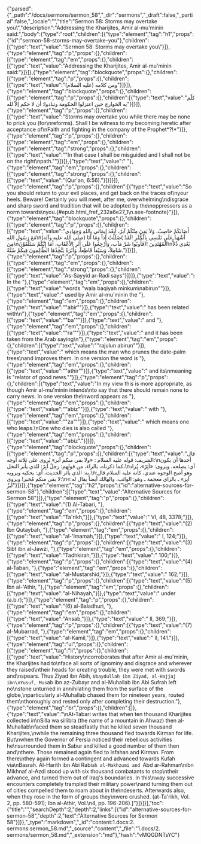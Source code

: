 {"parsed":{"_path":"/docs/sermons/sermon_58","_dir":"sermons","_draft":false,"_partial":false,"_locale":"","title":"Sermon 58:  Storms may overtake you\\","description":"Addressing the Kharijites, Amir al-mu'minin said:","body":{"type":"root","children":[{"type":"element","tag":"h1","props":{"id":"sermon-58-storms-may-overtake-you"},"children":[{"type":"text","value":"Sermon 58:  Storms may overtake you\\"}]},{"type":"element","tag":"p","props":{},"children":[{"type":"element","tag":"em","props":{},"children":[{"type":"text","value":"Addressing the Kharijites, Amir al-mu'minin said:"}]}]},{"type":"element","tag":"blockquote","props":{},"children":[{"type":"element","tag":"p","props":{},"children":[{"type":"text","value":"ومن كلامه (عليه السلام)"}]}]},{"type":"element","tag":"blockquote","props":{},"children":[{"type":"element","tag":"p","props":{},"children":[{"type":"text","value":"كلّم به الخوارج حين اعتزلوا الحكومة وتنادوا: أن لا حكم إلاّ لله"}]}]},{"type":"element","tag":"p","props":{},"children":[{"type":"text","value":"Storms may overtake you while there may be none to prick you (for\nreforms). Shall I be witness to my becoming heretic after acceptance of\nFaith and fighting in the company of the Prophet*?!*"}]},{"type":"element","tag":"p","props":{},"children":[{"type":"element","tag":"em","props":{},"children":[{"type":"element","tag":"strong","props":{},"children":[{"type":"text","value":"\"In that case I shall be misguided and I shall not be on the right\npath.\""}]}]},{"type":"text","value":" "},{"type":"element","tag":"em","props":{},"children":[{"type":"element","tag":"strong","props":{},"children":[{"type":"text","value":"(Qur'an, 6:56)."}]}]}]},{"type":"element","tag":"p","props":{},"children":[{"type":"text","value":"So you should return to your evil places, and get back on the traces of\nyour heels. Beware! Certainly you will meet, after me, overwhelming\ndisgrace and sharp sword and tradition that will be adopted by the\noppressors as a norm towards\nyou.{#epub.html_fref_232a6e27_1\n.see-footnote}"}]},{"type":"element","tag":"blockquote","props":{},"children":[{"type":"element","tag":"p","props":{},"children":[{"type":"text","value":"أَصَابَكُمْ حَاصِبٌ، وَلاَ بَقِيَ مِنْكُمْ آبرٌ، أَبَعْدَ إِيمَاني بِاللهِ وَجِهَادِي مَعَ رَسُولِ اللهِ\n(صلى الله عليه وآله) أَشْهَدُ عَلَى نَفْسِي بِالْكُفْرِ !لَقَدْ )ضَلَلْتُ إِذاً وَمَا أَنَا مِنَ\nالْمُهْتَدِينَ !(فَأُوبُوا شَرَّ مَآب، وَارْجِعُوا عَلَى أَثَرِ الاْعْقَابِ، أَمَا إِنَّكُمْ سَتَلْقَوْنَ\nبَعْدِي ذُلاًّ شَامِلاً، وَسَيْفاً قَاطِعاً، وَأَثَرَةً يَتَّخِذُهَا الظَّالِمونَ فِيكُمْ سُنَّةً."}]}]},{"type":"element","tag":"p","props":{},"children":[{"type":"element","tag":"em","props":{},"children":[{"type":"element","tag":"strong","props":{},"children":[{"type":"text","value":"As-Sayyid ar-Radi says"}]}]},{"type":"text","value":"**:** In the "},{"type":"element","tag":"em","props":{},"children":[{"type":"text","value":"words \"wala baqiyah minkum\nabirun\""}]},{"type":"text","value":" used by Amir al-mu'minin the "},{"type":"element","tag":"em","props":{},"children":[{"type":"text","value":"\"abir\""}]},{"type":"text","value":" has been related with\n"},{"type":"element","tag":"em","props":{},"children":[{"type":"text","value":"\"ba'\""}]},{"type":"text","value":" and "},{"type":"element","tag":"em","props":{},"children":[{"type":"text","value":"\"ra'\""}]},{"type":"text","value":" and it has been taken from the Arab saying\n"},{"type":"element","tag":"em","props":{},"children":[{"type":"text","value":"\"rajulun abirun\""}]},{"type":"text","value":" which means the man who prunes the date-palm trees\nand improves them. In one version the word is "},{"type":"element","tag":"em","props":{},"children":[{"type":"text","value":"\"athir\""}]},{"type":"text","value":" and its\nmeaning is \"relator of good news.\""}]},{"type":"element","tag":"p","props":{},"children":[{"type":"text","value":"In my view this is more appropriate, as though Amir al-mu'minin intends\nto say that there should remain none to carry news. In one version the\nword appears as "},{"type":"element","tag":"em","props":{},"children":[{"type":"text","value":"\"abiz\""}]},{"type":"text","value":" with "},{"type":"element","tag":"em","props":{},"children":[{"type":"text","value":"\"za'\""}]},{"type":"text","value":" which means one who leaps.\nOne who dies is also called "},{"type":"element","tag":"em","props":{},"children":[{"type":"text","value":"\"abiz\"."}]}]},{"type":"element","tag":"blockquote","props":{},"children":[{"type":"element","tag":"p","props":{},"children":[{"type":"text","value":"قال الشريف: قوله عليه السلام : «ولا بقي منكم آبر» يُروى على ثلاثة أوجه:\nأحدها أن يكون كما ذكرناه، بالراء، من قولهم: رجلٌ آبِرٌ: للذي يأبر النخل،\nأي: يصلحه. ويروى: «آثِرٌ»، يُراد به: الذي يأثر الحديث، أي: يحكيه ويرويه،\nوهو أصح الوجوه عندي، كأنه عليه السلام قال: لا بقي منكم مُخبر! ويروى:\n«آبِز» ـ بالزاي معجمة ـ وهو: الواثب، والهالك أيضاً يقال له: آبزٌ"}]}]},{"type":"element","tag":"h2","props":{"id":"alternative-sources-for-sermon-58"},"children":[{"type":"text","value":"Alternative Sources for Sermon 58"}]},{"type":"element","tag":"p","props":{},"children":[{"type":"text","value":"(1) Al-Tabari, "},{"type":"element","tag":"em","props":{},"children":[{"type":"text","value":"Ta'rikh,"}]},{"type":"text","value":" VI, 48, 3378;"}]},{"type":"element","tag":"p","props":{},"children":[{"type":"text","value":"(2) Ibn Qutaybah, "},{"type":"element","tag":"em","props":{},"children":[{"type":"text","value":"al-'Imamah,"}]},{"type":"text","value":" I, 124;"}]},{"type":"element","tag":"p","props":{},"children":[{"type":"text","value":"(3) Sibt ibn al-Jawzi, "},{"type":"element","tag":"em","props":{},"children":[{"type":"text","value":"Tadhkirah,"}]},{"type":"text","value":" 100;"}]},{"type":"element","tag":"p","props":{},"children":[{"type":"text","value":"(4) al-Tabari, "},{"type":"element","tag":"em","props":{},"children":[{"type":"text","value":"al-Mustarshid,"}]},{"type":"text","value":" 162;"}]},{"type":"element","tag":"p","props":{},"children":[{"type":"text","value":"(5) Ibn al-'Athir, "},{"type":"element","tag":"em","props":{},"children":[{"type":"text","value":"al-Nihayah,"}]},{"type":"text","value":" under (a.b.r);"}]},{"type":"element","tag":"p","props":{},"children":[{"type":"text","value":"(6) al-Baladhuri, "},{"type":"element","tag":"em","props":{},"children":[{"type":"text","value":"Ansab,"}]},{"type":"text","value":" II, 369;"}]},{"type":"element","tag":"p","props":{},"children":[{"type":"text","value":"(7) al-Mubarrad, "},{"type":"element","tag":"em","props":{},"children":[{"type":"text","value":"al-Kamil,"}]},{"type":"text","value":" II, 141."}]},{"type":"element","tag":"ul","props":{},"children":[{"type":"element","tag":"li","props":{},"children":[{"type":"text","value":"History\ncorroborates that after Amir al-mu'minin, the Kharijites had to\nface all sorts of ignominy and disgrace and wherever they raised\ntheir heads for creating trouble, they were met with swords and\nspears. Thus Ziyad ibn Abih, `Ubaydullah ibn Ziyad, al-Hajjaj ibn\nYusuf, Mus`ab ibn az-Zubayr and al-Muhallab ibn Abi Sufrah left no\nstone unturned in annihilating them from the surface of the globe,\nparticularly al-Muhallab chased them for nineteen years, routed them\nthoroughly and rested only after completing their destruction."},{"type":"element","tag":"br","props":{},"children":[]},{"type":"text","value":"\nAt-Tabari writes that when ten thousand Kharijites collected in\nSilla wa sillibra (the name of a mountain in Ahwaz) then al-Muhallab\nfaced them so steadfastly that he killed seven thousand Kharijites,\nwhile the remaining three thousand fled towards Kirman for life. But\nwhen the Governor of Persia noticed their rebellious activities he\nsurrounded them in Sabur and killed a good number of them then and\nthere. Those remained again fled to Isfahan and Kirman. From there\nthey again formed a contingent and advanced towards Kufah via\nBasrah. Al-Harith ibn Abi Rabi`ah al-Makhzumi and `Abd ar-Rahman\nibn Mikhnaf al-Azdi stood up with six thousand combatants to stop\ntheir advance, and turned them out of Iraq's boundaries. In this\nway successive encounters completely trampled their military power\nand turning them out of cities compelled them to roam about in the\ndeserts. Afterwards also, when they rose in the form of groups they\nwere crushed. (at-Ta'rikh, Vol. 2, pp. 580-591); Ibn al-Athir, Vol.\n4, pp. 196-206).]"}]}]}],"toc":{"title":"","searchDepth":2,"depth":2,"links":[{"id":"alternative-sources-for-sermon-58","depth":2,"text":"Alternative Sources for Sermon 58"}]}},"_type":"markdown","_id":"content:1.docs:2. sermons:sermon_58.md","_source":"content","_file":"1.docs/2. sermons/sermon_58.md","_extension":"md"},"hash":"vMQGDNTsYC"}